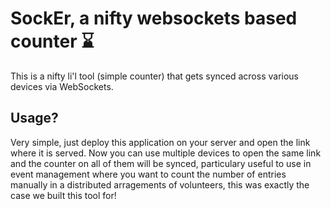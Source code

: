 # SockEr, a nifty websockets based counter ⌛️

This is a nifty li'l tool (simple counter) that gets synced across various devices via WebSockets. 

## Usage?
Very simple, just deploy this application on your server and open the link where it is served. Now you can use multiple devices to open the same link and the counter on all of them will be synced, particulary useful to use in event management where you want to count the number of entries manually in a distributed arragements of volunteers, this was exactly the case we built this tool for!
